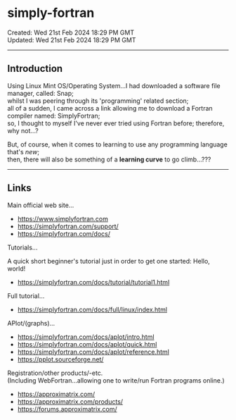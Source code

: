 # simply-fortran

Created: Wed 21st Feb 2024 18:29 PM GMT  
Updated: Wed 21st Feb 2024 18:29 PM GMT  

-----

## Introduction

Using Linux Mint OS/Operating System...I had downloaded a software file manager, called: Snap;  
whilst I was peering through its 'programming' related section;    
all of a sudden, I came across a link allowing me to download a Fortran compiler named: SimplyFortran;  
so, I thought to myself I've never ever tried using Fortran before; therefore, why not...?  

But, of course, when it comes to learning to use any programming language that's *new*;  
then, there will also be something of a **learning curve** to go climb...???  

-----

## Links

Main official web site...  
- https://www.simplyfortran.com  
- https://simplyfortran.com/support/
- https://simplyfortran.com/docs/

Tutorials...

A quick short beginner's tutorial just in order to get one started: Hello, world!  
- https://simplyfortran.com/docs/tutorial/tutorial1.html  

Full tutorial...  
- https://simplyfortran.com/docs/full/linux/index.html  

APlot/(graphs)...  
- https://simplyfortran.com/docs/aplot/intro.html
- https://simplyfortran.com/docs/aplot/quick.html
- https://simplyfortran.com/docs/aplot/reference.html
- https://pplot.sourceforge.net/  

Registration/other products/-etc.  
(Including WebFortran...allowing one to write/run Fortran programs online.)       
- https://approximatrix.com/  
- https://approximatrix.com/products/
- https://forums.approximatrix.com/  


